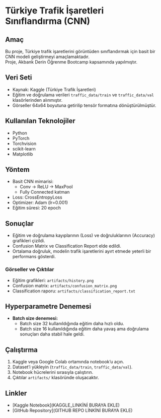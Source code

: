 # Türkiye Trafik İşaretleri Sınıflandırma (CNN)

## Amaç
Bu proje, Türkiye trafik işaretlerini görüntüden sınıflandırmak için basit bir CNN modeli geliştirmeyi amaçlamaktadır.  
Proje, Akbank Derin Öğrenme Bootcamp kapsamında yapılmıştır.

## Veri Seti
- Kaynak: Kaggle (Türkiye Trafik İşaretleri)  
- Eğitim ve doğrulama verileri `traffic_data/train` ve `traffic_data/val` klasörlerinden alınmıştır.  
- Görseller 64x64 boyutuna getirilip tensör formatına dönüştürülmüştür.

## Kullanılan Teknolojiler
- Python  
- PyTorch  
- Torchvision  
- scikit-learn  
- Matplotlib  

## Yöntem
- Basit CNN mimarisi:  
  - Conv → ReLU → MaxPool  
  - Fully Connected katman  
- Loss: CrossEntropyLoss  
- Optimizer: Adam (lr=0.001)  
- Eğitim süresi: 20 epoch  

## Sonuçlar
- Eğitim ve doğrulama kayıplarının (Loss) ve doğruluklarının (Accuracy) grafikleri çizildi.  
- Confusion Matrix ve Classification Report elde edildi.  
- Ortalama doğruluk, modelin trafik işaretlerini ayırt etmede yeterli bir performans gösterdi.  

### Görseller ve Çıktılar
- Eğitim grafikleri: `artifacts/history.png`  
- Confusion matrix: `artifacts/confusion_matrix.png`  
- Classification raporu: `artifacts/classification_report.txt`  

## Hyperparametre Denemesi
- **Batch size denemesi:**  
  - Batch size 32 kullanıldığında eğitim daha hızlı oldu.  
  - Batch size 16 kullanıldığında eğitim daha yavaş ama doğrulama sonuçları daha stabil hale geldi.  

## Çalıştırma
1. Kaggle veya Google Colab ortamında notebook’u açın.  
2. Dataset’i yükleyin (`traffic_data/train`, `traffic_data/val`).  
3. Notebook hücrelerini sırasıyla çalıştırın.  
4. Çıktılar `artifacts/` klasöründe oluşacaktır.  

## Linkler
- [Kaggle Notebook](KAGGLE_LINKİNİ BURAYA EKLE)  
- [GitHub Repository](GITHUB REPO LİNKİNİ BURAYA EKLE)  
